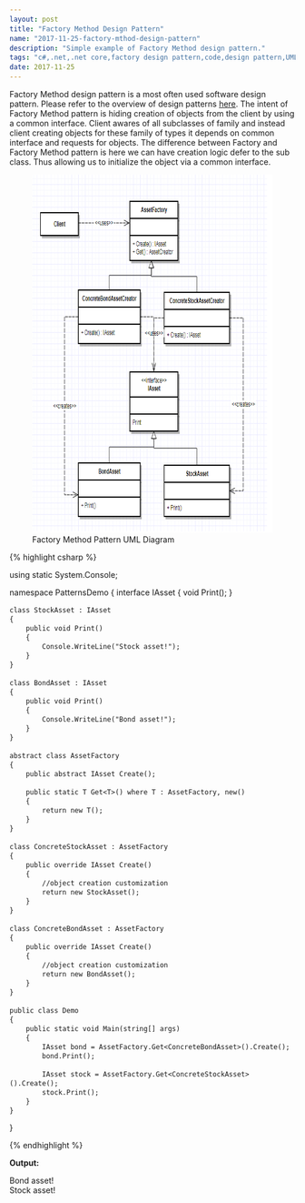 ```yaml
---
layout: post
title: "Factory Method Design Pattern"
name: "2017-11-25-factory-mthod-design-pattern"
description: "Simple example of Factory Method design pattern."
tags: "c#,.net,.net core,factory design pattern,code,design pattern,UML,unified modeling language,technical article,blog,post"
date: 2017-11-25
---
```


<p>Factory Method design pattern is a most often used software design pattern. Please refer to the overview of design patterns <a href="http://srirangamv.github.io/blog/design-patterns-overview" title="sofware design patterns using c#" target="_blank">here</a>. The intent of Factory Method pattern is hiding creation of objects from the client by using a common interface. Client awares of all subclasses of family and instead client creating objects for these family of types it depends on common interface and requests for objects. The difference between Factory and Factory Method pattern is here we can have creation logic defer to the sub class. Thus allowing us to initialize the object via a common interface.</p>

<p>
    <figure>
      <img class="diagram" src="/images/FactoryMethodPattern.png" alt="Factory Method Pattern UML Diagram" width="700px" height="630px" />
      <figcaption>Factory Method Pattern UML Diagram</figcaption>
    </figure>    
</p>

{% highlight csharp %}

using static System.Console;

namespace PatternsDemo
{
    interface IAsset
    {
        void Print();
    }

    class StockAsset : IAsset
    {
        public void Print()
        {
            Console.WriteLine("Stock asset!");
        }
    }

    class BondAsset : IAsset
    {
        public void Print()
        {
            Console.WriteLine("Bond asset!");
        }
    }

    abstract class AssetFactory
    {
        public abstract IAsset Create();

        public static T Get<T>() where T : AssetFactory, new()
        {
            return new T();
        }
    }

    class ConcreteStockAsset : AssetFactory
    {
        public override IAsset Create()
        {
			//object creation customization
            return new StockAsset();
        }
    }

    class ConcreteBondAsset : AssetFactory
    {
        public override IAsset Create()
        {
			//object creation customization
            return new BondAsset();
        }
    }

    public class Demo
    {
        public static void Main(string[] args)
        {
            IAsset bond = AssetFactory.Get<ConcreteBondAsset>().Create();
            bond.Print();

            IAsset stock = AssetFactory.Get<ConcreteStockAsset>().Create();
            stock.Print();
        }
    }
}

{% endhighlight %}

<b>Output:</b>
<p class="output">
Bond asset!<br>
Stock asset!
</p>